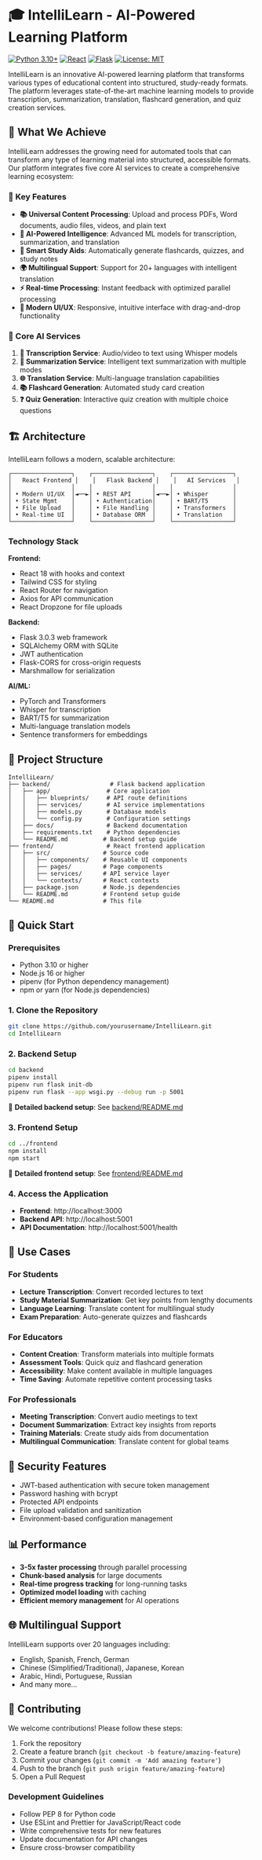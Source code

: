 # 🎓 IntelliLearn - AI-Powered Learning Platform

[![Python 3.10+](https://img.shields.io/badge/python-3.10+-blue.svg)](https://www.python.org/downloads/)
[![React](https://img.shields.io/badge/react-18.2.0-blue.svg)](https://reactjs.org/)
[![Flask](https://img.shields.io/badge/flask-3.0.3-green.svg)](https://flask.palletsprojects.com/)
[![License: MIT](https://img.shields.io/badge/License-MIT-yellow.svg)](https://opensource.org/licenses/MIT)

IntelliLearn is an innovative AI-powered learning platform that transforms various types of educational content into structured, study-ready formats. The platform leverages state-of-the-art machine learning models to provide transcription, summarization, translation, flashcard generation, and quiz creation services.

## 🚀 What We Achieve

IntelliLearn addresses the growing need for automated tools that can transform any type of learning material into structured, accessible formats. Our platform integrates five core AI services to create a comprehensive learning ecosystem:

### 🌟 Key Features

- **📚 Universal Content Processing**: Upload and process PDFs, Word documents, audio files, videos, and plain text
- **🧠 AI-Powered Intelligence**: Advanced ML models for transcription, summarization, and translation
- **📝 Smart Study Aids**: Automatically generate flashcards, quizzes, and study notes
- **🌍 Multilingual Support**: Support for 20+ languages with intelligent translation
- **⚡ Real-time Processing**: Instant feedback with optimized parallel processing
- **🎨 Modern UI/UX**: Responsive, intuitive interface with drag-and-drop functionality

### 🔧 Core AI Services

1. **🎤 Transcription Service**: Audio/video to text using Whisper models
2. **📝 Summarization Service**: Intelligent text summarization with multiple modes
3. **🌐 Translation Service**: Multi-language translation capabilities
4. **📚 Flashcard Generation**: Automated study card creation
5. **❓ Quiz Generation**: Interactive quiz creation with multiple choice questions

## 🏗️ Architecture

IntelliLearn follows a modern, scalable architecture:

```
┌─────────────────┐    ┌─────────────────┐    ┌─────────────────┐
│   React Frontend │    │   Flask Backend │    │   AI Services   │
│                 │    │                 │    │                 │
│ • Modern UI/UX  │◄──►│ • REST API      │◄──►│ • Whisper       │
│ • State Mgmt    │    │ • Authentication│    │ • BART/T5       │
│ • File Upload   │    │ • File Handling │    │ • Transformers  │
│ • Real-time UI  │    │ • Database ORM  │    │ • Translation   │
└─────────────────┘    └─────────────────┘    └─────────────────┘
```

### Technology Stack

**Frontend:**
- React 18 with hooks and context
- Tailwind CSS for styling
- React Router for navigation
- Axios for API communication
- React Dropzone for file uploads

**Backend:**
- Flask 3.0.3 web framework
- SQLAlchemy ORM with SQLite
- JWT authentication
- Flask-CORS for cross-origin requests
- Marshmallow for serialization

**AI/ML:**
- PyTorch and Transformers
- Whisper for transcription
- BART/T5 for summarization
- Multi-language translation models
- Sentence transformers for embeddings

## 📁 Project Structure

```
IntelliLearn/
├── backend/                 # Flask backend application
│   ├── app/                # Core application
│   │   ├── blueprints/     # API route definitions
│   │   ├── services/       # AI service implementations
│   │   ├── models.py       # Database models
│   │   └── config.py       # Configuration settings
│   ├── docs/               # Backend documentation
│   ├── requirements.txt    # Python dependencies
│   └── README.md          # Backend setup guide
├── frontend/               # React frontend application
│   ├── src/               # Source code
│   │   ├── components/    # Reusable UI components
│   │   ├── pages/         # Page components
│   │   ├── services/      # API service layer
│   │   └── contexts/      # React contexts
│   ├── package.json       # Node.js dependencies
│   └── README.md          # Frontend setup guide
└── README.md              # This file
```

## 🚀 Quick Start

### Prerequisites

- Python 3.10 or higher
- Node.js 16 or higher
- pipenv (for Python dependency management)
- npm or yarn (for Node.js dependencies)

### 1. Clone the Repository

```bash
git clone https://github.com/yourusername/IntelliLearn.git
cd IntelliLearn
```

### 2. Backend Setup

```bash
cd backend
pipenv install
pipenv run flask init-db
pipenv run flask --app wsgi.py --debug run -p 5001
```

📖 **Detailed backend setup**: See [backend/README.md](backend/README.md)

### 3. Frontend Setup

```bash
cd ../frontend
npm install
npm start
```

📖 **Detailed frontend setup**: See [frontend/README.md](frontend/README.md)

### 4. Access the Application

- **Frontend**: http://localhost:3000
- **Backend API**: http://localhost:5001
- **API Documentation**: http://localhost:5001/health

## 🎯 Use Cases

### For Students
- **Lecture Transcription**: Convert recorded lectures to text
- **Study Material Summarization**: Get key points from lengthy documents
- **Language Learning**: Translate content for multilingual study
- **Exam Preparation**: Auto-generate quizzes and flashcards

### For Educators
- **Content Creation**: Transform materials into multiple formats
- **Assessment Tools**: Quick quiz and flashcard generation
- **Accessibility**: Make content available in multiple languages
- **Time Saving**: Automate repetitive content processing tasks

### For Professionals
- **Meeting Transcription**: Convert audio meetings to text
- **Document Summarization**: Extract key insights from reports
- **Training Materials**: Create study aids from documentation
- **Multilingual Communication**: Translate content for global teams

## 🔐 Security Features

- JWT-based authentication with secure token management
- Password hashing with bcrypt
- Protected API endpoints
- File upload validation and sanitization
- Environment-based configuration management

## 📊 Performance

- **3-5x faster processing** through parallel processing
- **Chunk-based analysis** for large documents
- **Real-time progress tracking** for long-running tasks
- **Optimized model loading** with caching
- **Efficient memory management** for AI operations

## 🌐 Multilingual Support

IntelliLearn supports over 20 languages including:
- English, Spanish, French, German
- Chinese (Simplified/Traditional), Japanese, Korean
- Arabic, Hindi, Portuguese, Russian
- And many more...

## 🤝 Contributing

We welcome contributions! Please follow these steps:

1. Fork the repository
2. Create a feature branch (`git checkout -b feature/amazing-feature`)
3. Commit your changes (`git commit -m 'Add amazing feature'`)
4. Push to the branch (`git push origin feature/amazing-feature`)
5. Open a Pull Request

### Development Guidelines

- Follow PEP 8 for Python code
- Use ESLint and Prettier for JavaScript/React code
- Write comprehensive tests for new features
- Update documentation for API changes
- Ensure cross-browser compatibility
